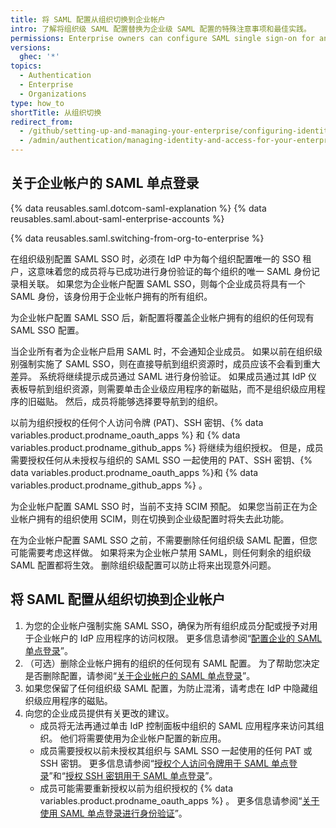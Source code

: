 ```yaml
---
title: 将 SAML 配置从组织切换到企业帐户
intro: 了解将组织级 SAML 配置替换为企业级 SAML 配置的特殊注意事项和最佳实践。
permissions: Enterprise owners can configure SAML single sign-on for an enterprise account.
versions:
  ghec: '*'
topics:
  - Authentication
  - Enterprise
  - Organizations
type: how_to
shortTitle: 从组织切换
redirect_from:
  - /github/setting-up-and-managing-your-enterprise/configuring-identity-and-access-management-for-your-enterprise-account/switching-your-saml-configuration-from-an-organization-to-an-enterprise-account
  - /admin/authentication/managing-identity-and-access-for-your-enterprise/switching-your-saml-configuration-from-an-organization-to-an-enterprise-account
---
```


## 关于企业帐户的 SAML 单点登录

{% data reusables.saml.dotcom-saml-explanation %} {% data reusables.saml.about-saml-enterprise-accounts %}

{% data reusables.saml.switching-from-org-to-enterprise %}

在组织级别配置 SAML SSO 时，必须在 IdP 中为每个组织配置唯一的 SSO 租户，这意味着您的成员将与已成功进行身份验证的每个组织的唯一 SAML 身份记录相关联。 如果您为企业帐户配置 SAML SSO，则每个企业成员将具有一个 SAML 身份，该身份用于企业帐户拥有的所有组织。

为企业帐户配置 SAML SSO 后，新配置将覆盖企业帐户拥有的组织的任何现有 SAML SSO 配置。

当企业所有者为企业帐户启用 SAML 时，不会通知企业成员。 如果以前在组织级别强制实施了 SAML SSO，则在直接导航到组织资源时，成员应该不会看到重大差异。 系统将继续提示成员通过 SAML 进行身份验证。 如果成员通过其 IdP 仪表板导航到组织资源，则需要单击企业级应用程序的新磁贴，而不是组织级应用程序的旧磁贴。 然后，成员将能够选择要导航到的组织。

以前为组织授权的任何个人访问令牌 (PAT)、SSH 密钥、{% data variables.product.prodname_oauth_apps %} 和 {% data variables.product.prodname_github_apps %} 将继续为组织授权。 但是，成员需要授权任何从未授权与组织的 SAML SSO 一起使用的 PAT、SSH 密钥、{% data variables.product.prodname_oauth_apps %}和 {% data variables.product.prodname_github_apps %} 。

为企业帐户配置 SAML SSO 时，当前不支持 SCIM 预配。 如果您当前正在为企业帐户拥有的组织使用 SCIM，则在切换到企业级配置时将失去此功能。

在为企业帐户配置 SAML SSO 之前，不需要删除任何组织级 SAML 配置，但您可能需要考虑这样做。 如果将来为企业帐户禁用 SAML，则任何剩余的组织级 SAML 配置都将生效。 删除组织级配置可以防止将来出现意外问题。

## 将 SAML 配置从组织切换到企业帐户

1. 为您的企业帐户强制实施 SAML SSO，确保为所有组织成员分配或授予对用于企业帐户的 IdP 应用程序的访问权限。 更多信息请参阅“[配置企业的 SAML 单点登录](/admin/authentication/managing-identity-and-access-for-your-enterprise/configuring-saml-single-sign-on-for-your-enterprise)”。
1. （可选）删除企业帐户拥有的组织的任何现有 SAML 配置。 为了帮助您决定是否删除配置，请参阅“[关于企业帐户的 SAML 单点登录](#about-saml-single-sign-on-for-enterprise-accounts)”。
1. 如果您保留了任何组织级 SAML 配置，为防止混淆，请考虑在 IdP 中隐藏组织级应用程序的磁贴。
1. 向您的企业成员提供有关更改的建议。
   -  成员将无法再通过单击 IdP 控制面板中组织的 SAML 应用程序来访问其组织。 他们将需要使用为企业帐户配置的新应用。
   - 成员需要授权以前未授权其组织与 SAML SSO 一起使用的任何 PAT 或 SSH 密钥。 更多信息请参阅“[授权个人访问令牌用于 SAML 单点登录](/github/authenticating-to-github/authenticating-with-saml-single-sign-on/authorizing-a-personal-access-token-for-use-with-saml-single-sign-on)”和“[授权 SSH 密钥用于 SAML 单点登录](/github/authenticating-to-github/authenticating-with-saml-single-sign-on/authorizing-an-ssh-key-for-use-with-saml-single-sign-on)”。
   - 成员可能需要重新授权以前为组织授权的 {% data variables.product.prodname_oauth_apps %} 。 更多信息请参阅“[关于使用 SAML 单点登录进行身份验证](/github/authenticating-to-github/authenticating-with-saml-single-sign-on/about-authentication-with-saml-single-sign-on#about-oauth-apps-and-saml-sso)”。
